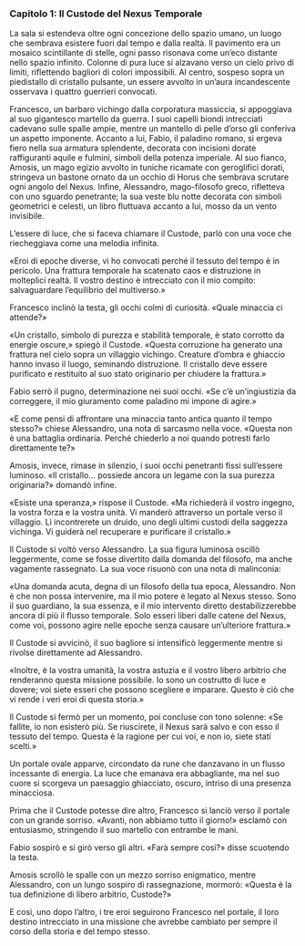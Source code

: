 ### Capitolo 1: Il Custode del Nexus Temporale

La sala si estendeva oltre ogni concezione dello spazio umano, un luogo che sembrava esistere fuori dal tempo e dalla realtà. Il pavimento era un mosaico scintillante di stelle, ogni passo risonava come un’eco distante nello spazio infinito. Colonne di pura luce si alzavano verso un cielo privo di limiti, riflettendo bagliori di colori impossibili. Al centro, sospeso sopra un piedistallo di cristallo pulsante, un essere avvolto in un’aura incandescente osservava i quattro guerrieri convocati.

Francesco, un barbaro vichingo dalla corporatura massiccia, si appoggiava al suo gigantesco martello da guerra. I suoi capelli biondi intrecciati cadevano sulle spalle ampie, mentre un mantello di pelle d’orso gli conferiva un aspetto imponente. Accanto a lui, Fabio, il paladino romano, si ergeva fiero nella sua armatura splendente, decorata con incisioni dorate raffiguranti aquile e fulmini, simboli della potenza imperiale. Al suo fianco, Amosis, un mago egizio avvolto in tuniche ricamate con geroglifici dorati, stringeva un bastone ornato da un occhio di Horus che sembrava scrutare ogni angolo del Nexus. Infine, Alessandro, mago-filosofo greco, rifletteva con uno sguardo penetrante; la sua veste blu notte decorata con simboli geometrici e celesti, un libro fluttuava accanto a lui, mosso da un vento invisibile.

L’essere di luce, che si faceva chiamare il Custode, parlò con una voce che riecheggiava come una melodia infinita.

«Eroi di epoche diverse, vi ho convocati perché il tessuto del tempo è in pericolo. Una frattura temporale ha scatenato caos e distruzione in molteplici realtà. Il vostro destino è intrecciato con il mio compito: salvaguardare l’equilibrio del multiverso.»

Francesco inclinò la testa, gli occhi colmi di curiosità. «Quale minaccia ci attende?»

«Un cristallo, simbolo di purezza e stabilità temporale, è stato corrotto da energie oscure,» spiegò il Custode. «Questa corruzione ha generato una frattura nel cielo sopra un villaggio vichingo. Creature d’ombra e ghiaccio hanno invaso il luogo, seminando distruzione. Il cristallo deve essere purificato e restituito al suo stato originario per chiudere la frattura.»

Fabio serrò il pugno, determinazione nei suoi occhi. «Se c’è un’ingiustizia da correggere, il mio giuramento come paladino mi impone di agire.»

«E come pensi di affrontare una minaccia tanto antica quanto il tempo stesso?» chiese Alessandro, una nota di sarcasmo nella voce. «Questa non è una battaglia ordinaria. Perché chiederlo a noi quando potresti farlo direttamente te?»

Amosis, invece, rimase in silenzio, i suoi occhi penetranti fissi sull’essere luminoso. «Il cristallo… possiede ancora un legame con la sua purezza originaria?» domandò infine.

«Esiste una speranza,» rispose il Custode. «Ma richiederà il vostro ingegno, la vostra forza e la vostra unità. Vi manderò attraverso un portale verso il villaggio. Lì incontrerete un druido, uno degli ultimi custodi della saggezza vichinga. Vi guiderà nel recuperare e purificare il cristallo.»

Il Custode si voltò verso Alessandro. La sua figura luminosa oscillò leggermente, come se fosse divertito dalla domanda del filosofo, ma anche vagamente rassegnato. La sua voce risuonò con una nota di malinconia:

«Una domanda acuta, degna di un filosofo della tua epoca, Alessandro. Non è che non possa intervenire, ma il mio potere è legato al Nexus stesso. Sono il suo guardiano, la sua essenza, e il mio intervento diretto destabilizzerebbe ancora di più il flusso temporale. Solo esseri liberi dalle catene del Nexus, come voi, possono agire nelle epoche senza causare un’ulteriore frattura.»

Il Custode si avvicinò, il suo bagliore si intensificò leggermente mentre si rivolse direttamente ad Alessandro.

«Inoltre, è la vostra umanità, la vostra astuzia e il vostro libero arbitrio che renderanno questa missione possibile. Io sono un costrutto di luce e dovere; voi siete esseri che possono scegliere e imparare. Questo è ciò che vi rende i veri eroi di questa storia.»

Il Custode si fermò per un momento, poi concluse con tono solenne: «Se fallite, io non esisterò più. Se riuscirete, il Nexus sarà salvo e con esso il tessuto del tempo. Questa è la ragione per cui voi, e non io, siete stati scelti.»

Un portale ovale apparve, circondato da rune che danzavano in un flusso incessante di energia. La luce che emanava era abbagliante, ma nel suo cuore si scorgeva un paesaggio ghiacciato, oscuro, intriso di una presenza minacciosa.

Prima che il Custode potesse dire altro, Francesco si lanciò verso il portale con un grande sorriso. «Avanti, non abbiamo tutto il giorno!» esclamò con entusiasmo, stringendo il suo martello con entrambe le mani.

Fabio sospirò e si girò verso gli altri. «Farà sempre così?» disse scuotendo la testa.

Amosis scrollò le spalle con un mezzo sorriso enigmatico, mentre Alessandro, con un lungo sospiro di rassegnazione, mormorò: «Questa è la tua definizione di libero arbitrio, Custode?»

E così, uno dopo l’altro, i tre eroi seguirono Francesco nel portale, il loro destino intrecciato in una missione che avrebbe cambiato per sempre il corso della storia e del tempo stesso.
